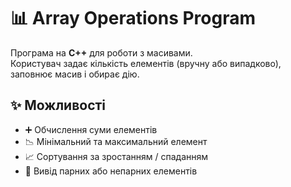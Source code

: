 # 📊 Array Operations Program

Програма на **C++** для роботи з масивами.  
Користувач задає кількість елементів (вручну або випадково), заповнює масив і обирає дію.

## ✨ Можливості
- ➕ Обчислення суми елементів  
- 📉 Мінімальний та максимальний елемент  
- 📈 Сортування за зростанням / спаданням  
- 🔢 Вивід парних або непарних елементів  
